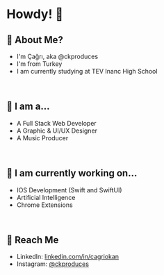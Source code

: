 <h1>Howdy! 👋</h1>

<h2>🎈 About Me?</h3>
<ul>
	<li>I'm Çağrı, aka @ckproduces</li>
	<li>I'm from Turkey</li>
	<li>I am currently studying at TEV Inanc High School</li>
</ul>
<br>

<h2>💎 I am a...</h3>
<ul>
	<li>A Full Stack Web Developer</li>
	<li>A Graphic & UI/UX Designer</li>
	<li>A Music Producer</li>
</ul>
<br>

<h2>🔑 I am currently working on...</h3>
<ul>
	<li>IOS Development (Swift and SwiftUI)</li>
	<li>Artificial Intelligence</li>
	<li>Chrome Extensions</li>
</ul>
<br>

<h2>🤙 Reach Me</h3>
<ul>
	<li>
		LinkedIn: <a href="https://linkedin.com/in/cagriokan/">linkedin.com/in/cagriokan</a>
	</li>
	<li>
		Instagram: <a href="https://instagram.com/ckproduces">@ckproduces</a>
	</li>
</ul>
